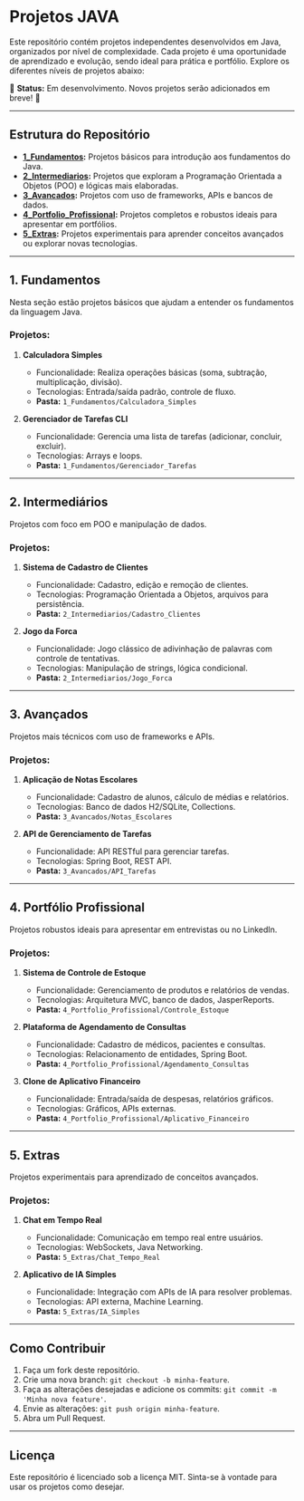 # Projetos JAVA

Este repositório contém projetos independentes desenvolvidos em Java, organizados por nível de complexidade. Cada projeto é uma oportunidade de aprendizado e evolução, sendo ideal para prática e portfólio. Explore os diferentes níveis de projetos abaixo:

🚧 **Status:** Em desenvolvimento. Novos projetos serão adicionados em breve! 🚧

---

## Estrutura do Repositório

- **[1_Fundamentos](#1-fundamentos):** Projetos básicos para introdução aos fundamentos do Java.
- **[2_Intermediarios](#2-intermediários):** Projetos que exploram a Programação Orientada a Objetos (POO) e lógicas mais elaboradas.
- **[3_Avancados](#3-avançados):** Projetos com uso de frameworks, APIs e bancos de dados.
- **[4_Portfolio_Profissional](#4-portfólio-profissional):** Projetos completos e robustos ideais para apresentar em portfólios.
- **[5_Extras](#5-extras):** Projetos experimentais para aprender conceitos avançados ou explorar novas tecnologias.

---

## **1. Fundamentos**
Nesta seção estão projetos básicos que ajudam a entender os fundamentos da linguagem Java.

### Projetos:
1. **Calculadora Simples**
   - Funcionalidade: Realiza operações básicas (soma, subtração, multiplicação, divisão).
   - Tecnologias: Entrada/saída padrão, controle de fluxo.
   - **Pasta:** `1_Fundamentos/Calculadora_Simples`

2. **Gerenciador de Tarefas CLI**
   - Funcionalidade: Gerencia uma lista de tarefas (adicionar, concluir, excluir).
   - Tecnologias: Arrays e loops.
   - **Pasta:** `1_Fundamentos/Gerenciador_Tarefas`

---

## **2. Intermediários**
Projetos com foco em POO e manipulação de dados.

### Projetos:
1. **Sistema de Cadastro de Clientes**
   - Funcionalidade: Cadastro, edição e remoção de clientes.
   - Tecnologias: Programação Orientada a Objetos, arquivos para persistência.
   - **Pasta:** `2_Intermediarios/Cadastro_Clientes`

2. **Jogo da Forca**
   - Funcionalidade: Jogo clássico de adivinhação de palavras com controle de tentativas.
   - Tecnologias: Manipulação de strings, lógica condicional.
   - **Pasta:** `2_Intermediarios/Jogo_Forca`

---

## **3. Avançados**
Projetos mais técnicos com uso de frameworks e APIs.

### Projetos:
1. **Aplicação de Notas Escolares**
   - Funcionalidade: Cadastro de alunos, cálculo de médias e relatórios.
   - Tecnologias: Banco de dados H2/SQLite, Collections.
   - **Pasta:** `3_Avancados/Notas_Escolares`

2. **API de Gerenciamento de Tarefas**
   - Funcionalidade: API RESTful para gerenciar tarefas.
   - Tecnologias: Spring Boot, REST API.
   - **Pasta:** `3_Avancados/API_Tarefas`

---

## **4. Portfólio Profissional**
Projetos robustos ideais para apresentar em entrevistas ou no LinkedIn.

### Projetos:
1. **Sistema de Controle de Estoque**
   - Funcionalidade: Gerenciamento de produtos e relatórios de vendas.
   - Tecnologias: Arquitetura MVC, banco de dados, JasperReports.
   - **Pasta:** `4_Portfolio_Profissional/Controle_Estoque`

2. **Plataforma de Agendamento de Consultas**
   - Funcionalidade: Cadastro de médicos, pacientes e consultas.
   - Tecnologias: Relacionamento de entidades, Spring Boot.
   - **Pasta:** `4_Portfolio_Profissional/Agendamento_Consultas`

3. **Clone de Aplicativo Financeiro**
   - Funcionalidade: Entrada/saída de despesas, relatórios gráficos.
   - Tecnologias: Gráficos, APIs externas.
   - **Pasta:** `4_Portfolio_Profissional/Aplicativo_Financeiro`

---

## **5. Extras**
Projetos experimentais para aprendizado de conceitos avançados.

### Projetos:
1. **Chat em Tempo Real**
   - Funcionalidade: Comunicação em tempo real entre usuários.
   - Tecnologias: WebSockets, Java Networking.
   - **Pasta:** `5_Extras/Chat_Tempo_Real`

2. **Aplicativo de IA Simples**
   - Funcionalidade: Integração com APIs de IA para resolver problemas.
   - Tecnologias: API externa, Machine Learning.
   - **Pasta:** `5_Extras/IA_Simples`

---

## **Como Contribuir**
1. Faça um fork deste repositório.
2. Crie uma nova branch: `git checkout -b minha-feature`.
3. Faça as alterações desejadas e adicione os commits: `git commit -m 'Minha nova feature'`.
4. Envie as alterações: `git push origin minha-feature`.
5. Abra um Pull Request.

---

## **Licença**
Este repositório é licenciado sob a licença MIT. Sinta-se à vontade para usar os projetos como desejar.

